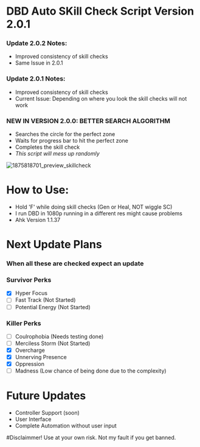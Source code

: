 # DBD Auto SKill Check Script Version 2.0.1
### Update 2.0.2 Notes:
* Improved consistency of skill checks
* Same Issue in 2.0.1

### Update 2.0.1 Notes:
* Improved consistency of skill checks
* Current Issue: Depending on where you look the skill checks will not work

### NEW IN VERSION 2.0.0: BETTER SEARCH ALGORITHM
* Searches the circle for the perfect zone
* Waits for progress bar to hit the perfect zone
* Completes the skill check
* *This script will mess up randomly*

![1875818701_preview_skillcheck](https://github.com/wVibzz/DeadByDaylight-Auto-Skill-Check/assets/113342610/df3b0560-2379-47f5-a83b-2fef3e608b8d)


# How to Use:
* Hold 'F' while doing skill checks (Gen or Heal, NOT wiggle SC)
* I run DBD in 1080p running in a different res might cause problems
* Ahk Version 1.1.37

# Next Update Plans 
### When all these are checked expect an update
### Survivor Perks
- [x] Hyper Focus
- [ ] Fast Track (Not Started)
- [ ] Potential Energy (Not Started)

### Killer Perks
- [ ] Coulrophobia (Needs testing done)
- [ ] Merciless Storm (Not Started)
- [x] Overcharge
- [x] Unnerving Presence
- [x] Oppression
- [ ] Madness (Low chance of being done due to the complexity)

# Future Updates
* Controller Support (soon)
* User Interface
* Complete Automation without user input


#Disclaimmer!
Use at your own risk. Not my fault if you get banned.
